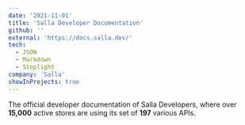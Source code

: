 ```yaml
---
date: '2021-11-01'
title: 'Salla Developer Documentation'
github: ''
external: 'https://docs.salla.dev/'
tech:
  - JSON
  - Markdown
  - Stoplight
company: 'Salla'
showInProjects: true
---
```


The official developer documentation of Salla Developers, where over **15,000** active stores are using its set of **197** various APIs.
